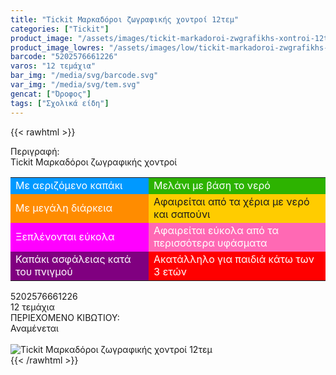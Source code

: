 ```yaml
---
title: "Tickit Μαρκαδόροι ζωγραφικής χοντροί 12τεμ"
categories: ["Tickit"]
product_image: "/assets/images/tickit-markadoroi-zwgrafikhs-xontroi-12tem.jpg"
product_image_lowres: "/assets/images/low/tickit-markadoroi-zwgrafikhs-xontroi-12tem.jpg"
barcode: "5202576661226"
varos: "12 τεμάχια"
bar_img: "/media/svg/barcode.svg"
var_img: "/media/svg/tem.svg"
gencat: ["Όροφος"]
tags: ["Σχολικά είδη"]
---
```

{{< rawhtml >}}

<div class="sload707"><div class="product"><div id="sistatika">Περιγραφή:</div><div class="alltext">Tickit Μαρκαδόροι ζωγραφικής χοντροί</div><table id="diatable" class="tickit"><tbody><tr><td style="background:#09f;color:#fff">Με αεριζόμενο καπάκι</td><td style="background:#2db300;color:#fff">Μελάνι με βάση το νερό</td></tr><tr><td style="background:#ff8c00;color:#fff">Με μεγάλη διάρκεια</td><td style="background:#fc0">Αφαιρείται από τα χέρια με νερό και σαπούνι</td></tr><tr><td style="background:#f0f;color:#fff">Ξεπλένονται εύκολα</td><td style="background:#ff69b4;color:#fff">Αφαιρείται εύκολα από τα περισσότερα υφάσματα</td></tr><tr><td style="background:purple;color:#fff">Καπάκι ασφάλειας κατά του πνιγμού</td><td style="background:red;color:#fff">Ακατάλληλο για παιδιά κάτω των 3 ετών</td></tr></tbody></table><div id="barcode"><div id="barimage1"></div><span id="bartext">5202576661226</span></div><div id="varos"><div id="temimg"></div><span id="varostext">12 τεμάχια</span></div><div id="kivotio">ΠΕΡΙΕΧΟΜΕΝΟ ΚΙΒΩΤΙΟΥ:<br>Αναμένεται</div><br><div class="pimg"><img alt="Tickit Μαρκαδόροι ζωγραφικής χοντροί 12τεμ" title="Tickit Μαρκαδόροι ζωγραφικής χοντροί 12τεμ" src="/assets/images/tickit-markadoroi-zwgrafikhs-xontroi-12tem.jpg"></div></div></div>
{{< /rawhtml >}}


